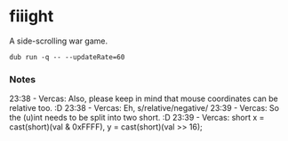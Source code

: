 # fiiight
A side-scrolling war game.

`dub run -q -- --updateRate=60`

### Notes
23:38 - Vercas: Also, please keep in mind that mouse coordinates can be relative too. :D
23:38 - Vercas: Eh, s/relative/negative/
23:39 - Vercas: So the (u)int needs to be split into two short. :D
23:39 - Vercas: short x = cast(short)(val & 0xFFFF), y = cast(short)(val >> 16);
